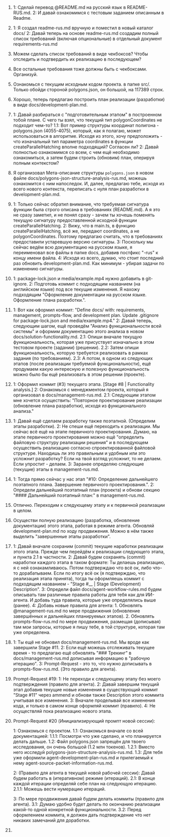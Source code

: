 1. 
    1: Сделай перевод @README.md на русский язык в README-RUS.md. 2: И давай ознакомимся с тестовым заданием описанным в Readme.
2. 
    1: Я создал readme-rus.md вручную и поместил в новый каталог docs/ 
    2: Давай теперь на основе readme-rus.md создадим полный список требований (включая опциональные) в отдельный документ requirements-rus.md
3. 
    Можем сделать список требований в виде чекбоксов? Чтобы отследить и подтвердить их реализацию в последующем?
4. 
    Все остальные требования тоже должны быть с чекбоксами. Организуй.
5. 
    Ознакомься с текущим исходным кодом проекта. в папке src/. Только обойди стороной polygons.json, он большой, на 117389 строк.
6. 
    Хорошо, теперь предлагаю построить план реализации (разработки) в виде docs/development-plan.md.
7. 
    1: Давай разбираться с "подготовительным этапом" в построенном тобой плане. С чего ты взял, что текущий тип polygonCoordinates не подходит чем-то? 
    1.1: Вот пример структуры координат полигона - polygons.json (4055-4075), который, как я полагаю, может использоваться в алгоритме. Исходя из этого, хочу предположить - что изначальный тип параметра coordinates в функции createParallelHatching вполне подходящий? Согласен ли?
    2: Давай полностью ознакомимся со всем, с чем ещё необходимо ознакомиться, а затем будем строить (обновим) план, оперируя полным контекстом?
8. 
    Я организовал Мета-описание структуры `polygons.json` в новом файле docs/polygons-json-structure-analysis-rus.md, можешь ознакомится с ним напоследок. 
    И, далее, предлагаю тебе, исходя из всего нового контекста, переписать с нуля план разработки в development-plan.md.
9. 
    1: Только сейчас обратил внимание, что требуемая сигнатура функции была строго описана в требованиях (README.md). А я это не сразу заметил, и не понял сразу - зачем ты хочешь поменять текущую сигнатуру предоставленной исходной функции createParallelHatching. 
    2: Вижу, что в main.ts, в функцию createParallelHatching, всё же, передают coordinates, а не polygonCoordinates. Поэтому предлагаю считать, что в требованиях предоставили устаревшую версию сигнатуры.
    3: Поскольку мы сейчас ведём всю документацию на русском языке, я переименовал все файлы в папке docs, добавив постфикс "-rus" к концу имени файла.
    4: Исходя из всего, думаю, что стоит последний раз обновить development-plan.md. Как минимум - убирая задачи по изменению сигнатуры.
10. 
    1: package-lock.json и media/example.mp4 нужно добавить в git-ignore.
    2: Подготовь коммит с подходящим названием (на английском языке) под все текущие изменения. Я нахожу подходящим "Оформление документации на русском языке. Оформление плана разработки.".
    
11. 
    1: Вот как оформил коммит: "Define docs/ with: requirements, management, prompts-flow, and development plan. Update .gitignore for package-lock.json and media/example.mp4."
    2:  Давай теперь, следующим шагом, ещё проведём "Анализ функциональности всей системы" и оформим документацию этого анализа в новом docs/solution-functionality.md. 
    2.1: Опиши вначале текущую функциональность, которая уже присуствует изначально в этом тестовом проекте (задании) (решении). 
    2.2: Затем опиши функциональность, которую требуется реализовать в рамках задания (по требованиям). 
    2.3: А потом, в одном из следующих этапов (после реализации требуемой функциональности), ещё продумаем какую интересную и полезную функциональность можно было бы ещё реализовать в этом решении (проекте).
12. 
    1: Оформил коммит (#3) текущего этапа. [Stage #8 | Functionality analysis.]
    2: Ознакомься с менеджментом проекта, который я организовал в docs/management-rus.md.
    2.1: Следующим этапом мне хочется осуществить: "Повторное проектирование реализации (обновление плана разработки), исходя из функционального анализа."
13. 
    1: Давай ещё сделаем разработку также поэтапной. (Определим этапы разработки).
    2: Не спеши ещё переходить к реализации. Мы сейчас всё ещё на этапе первичного проектирования. Думаю, на этапе первичного проектирования можно ещё "определить файловую структуру реализации решения"  и в последующем осуществить реализацию согласно спроектированной файловой структуре. Находишь ли это правильным и удобным или это усложнит разработку? Если на твой взгляд усложнит, то не делаем. Если упростит - делаем.
    3: Заранее определяю следующие (текущие) этапы в management-rus.md. 
14. 
    1: Тогда прямо сейчас у нас этап "#10: Определение дальнейшего поэтапного плана. Завершение первичного проектирования.".
    2: Определи дальнейший поэтапный план (проекта) и обнови секцию "#### Дальнейший поэтапный план:" в management-rus.md.
15. 
    Отлично. Переходим к следующему этапу и к первичной реализации в целом.
16. 
    Осуществи полную реализацию (разработка, обновление документации) этого этапа, работая в режиме агента. 
    Обновляй development-plan.md по ходу продвижения. 
    Можно в нём также выделить "завершенные этапы разработки".
17. 
    1: Давай вначале сохраним (commit) текущие наработки реализации этого этапа. Прежде чем перейдём к реализации следующего этапа, и пункта 2.1 в частности.
    2: Давай будем сохранять (commit) наработки каждого этапа в таком формате: Ты делаешь реализацию, я с ней ознакамливаюсь. Потом подтверждаю что всё ок, либо что-то дорабатываем. Если по итогу всё ок (я подтверждаю, что реализация этапа принята), тогда ты оформляешь коммит с подходящим названием - "Stage #__ | Stage (Development) Description".
    3: Определи файл docs/agent-workflow-rules.md будем описывать там различные правила работы для тебя как для ИИ-агента. И добавь туда правила, которые уже определялись выше (ранее).
    4: Добавь новые правила для агента: 1. Обновлять @management-rus.md по мере продвижения (обновление завершённых и дальнейших планируемых этапов). 2. Обновлять prompts-flow-rus.md по мере продвижения, размещая (дописывая) там мои запросы, которые я пишу тебе, в той структуре, которая там уже определена.
18. 
    1: Ты ещё не обновил docs/management-rus.md. Мы вроде как завершили Stage #11.
    2: Если ещё можешь отслеживать текущее время - то предлагаю ещё обновлять "### Трекинг" в docs/management-rus.md дописывая информацию в "рабочую итерацию".
    3: Prompt-Request - это то, что нужно дописывать в prompts-flow-rus.md. (Это правило для агента).
19. 
    Prompt-Request #19:
    1: Не переходи к следующему этапу без моего подтверждения (правило для агента).
    2: Давай завершим текущий этап добавив текущие новые изменения в существующий коммит "Stage #11" через ammend и обнови также Description этого коммита учитывая все изменения.
    3: Вначале проделывай все изменения кода, и только в самом конце оформляй коммит (правило).
    4: Не осуществляй пока реализацию нового этапа.
20. 
    Prompt-Request #20 (Инициализирующий промпт новой сессии):
    
    1: Ознакомься с проектом. 
    1.1: Ознакомься вначале со всей документацией:
    1.1.1: Посмотри что уже сделано, и что планируется делать дальше.
    1.2: Файл polygons.json запрещён для твоего исследования, он очень большой (1.2 млн токенов).
    1.2.1: Вместо него исследуй polygons-json-structure-analysis-rus.md.
    1.3: Для тебя уже оформили agent-development-plan-rus.md и прилегаемый к нему agent-source-packet-information-rus.md.

    2: (Правило для агента в текущей новой рабочей сессии): Давай будем работать в (итеративном) режиме (итераций).
    2.1: В конце каждой итерации определяй себе план на следующую итерацию.
    2.1.1: Можешь вести нумерацию итераций.

    3: По мере продвижения давай будем делать коммиты (правило для агента). 
    3.1: Думаю удобно будет делать по окончанию реализации какой-то одной конкретной функциональности.
    3.2: Перед оформлением коммита, я должен дать подтверждение что нет никаких замечаний для доработки. 

21. 
    